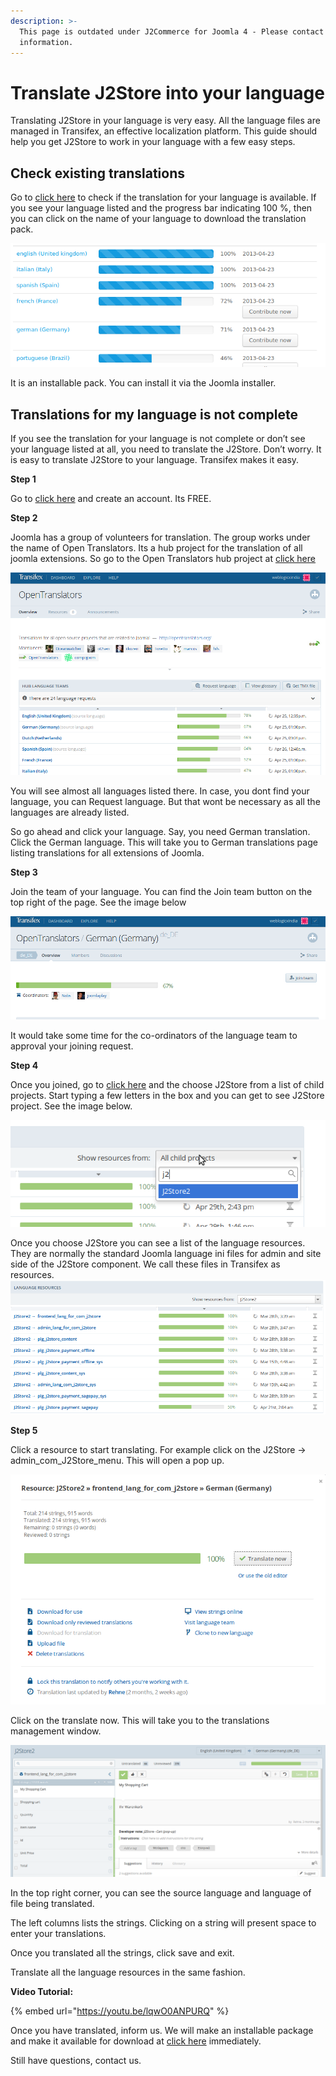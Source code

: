 ```yaml
---
description: >-
  This page is outdated under J2Commerce for Joomla 4 - Please contact us for
  information.
---
```


# Translate J2Store into your language

Translating J2Store in your language is very easy. All the language files are managed in Transifex, an effective localization platform. This guide should help you get J2Store to work in your language with a few easy steps.

## Check existing translations <a href="#check-existing-translations" id="check-existing-translations"></a>

Go to [click here](https://docs.j2store.org/translation/\[http://J2Store.org/translations.html]\(%3Chttp:/J2Store.org/translations.html%3E\)) to check if the translation for your language is available. If you see your language listed and the progress bar indicating 100 %, then you can click on the name of your language to download the translation pack.

![Transifex packages](https://raw.githubusercontent.com/j2store/doc-images/master/translation/Translate-j2store-to-your-lang/translation-transifex-packages.png)

It is an installable pack. You can install it via the Joomla installer.

## Translations for my language is not complete <a href="#translations-for-my-language-is-not-complete" id="translations-for-my-language-is-not-complete"></a>

If you see the translation for your language is not complete or don’t see your language listed at all, you need to translate the J2Store. Don’t worry. It is easy to translate J2Store to your language. Transifex makes it easy.

**Step 1**

Go to [click here](https://docs.j2store.org/translation/\[http://transifex.com]\(%3Chttp:/transifex.com%3E\)) and create an account. Its FREE.

**Step 2**

Joomla has a group of volunteers for translation. The group works under the name of Open Translators. Its a hub project for the translation of all joomla extensions. So go to the Open Translators hub project at [click here](https://docs.j2store.org/translation/\[https://opentranslators.transifex.com]\(%3Chttps:/opentranslators.transifex.com%3E\))

![Transifex open translators](https://raw.githubusercontent.com/j2store/doc-images/master/translation/Translate-j2store-to-your-lang/translation-transifex-opentranslators.png)

You will see almost all languages listed there. In case, you dont find your language, you can Request language. But that wont be necessary as all the languages are already listed.

So go ahead and click your language. Say, you need German translation. Click the German language. This will take you to German translations page listing translations for all extensions of Joomla.

**Step 3**

Join the team of your language. You can find the Join team button on the top right of the page. See the image below

![Transifex germany](https://raw.githubusercontent.com/j2store/doc-images/master/translation/Translate-j2store-to-your-lang/translation-transifex-germany.png)

It would take some time for the co-ordinators of the language team to approval your joining request.

**Step 4**

Once you joined, go to [click here](https://docs.j2store.org/translation/\[https://opentranslators.transifex.com]\(%3Chttps:/opentranslators.transifex.com%3E\)) and the choose J2Store from a list of child projects. Start typing a few letters in the box and you can get to see J2Store project. See the image below.

![Transifex child products](https://raw.githubusercontent.com/j2store/doc-images/master/translation/Translate-j2store-to-your-lang/translation-transifex-child-products.png)

Once you choose J2Store you can see a list of the language resources. They are normally the standard Joomla language ini files for admin and site side of the J2Store component. We call these files in Transifex as resources. ![Transifex-resources](https://raw.githubusercontent.com/j2store/doc-images/master/translation/Translate-j2store-to-your-lang/translation-transifex-resources.png)

**Step 5**

Click a resource to start translating. For example click on the J2Store → admin\_com\_J2Store\_menu. This will open a pop up.

![Transifex german resource](https://raw.githubusercontent.com/j2store/doc-images/master/translation/Translate-j2store-to-your-lang/translation-transifex-resource-germany.png)

Click on the translate now. This will take you to the translations management window.

![J2Store management window](https://raw.githubusercontent.com/j2store/doc-images/master/translation/Translate-j2store-to-your-lang/Translation-transifex-J2Store-management-win.png)

In the top right corner, you can see the source language and language of file being translated.

The left columns lists the strings. Clicking on a string will present space to enter your translations.

Once you translated all the strings, click save and exit.

Translate all the language resources in the same fashion.

**Video Tutorial:**

{% embed url="https://youtu.be/lqwO0ANPURQ" %}

Once you have translated, inform us. We will make an installable package and make it available for download at [click here](https://docs.j2store.org/translation/\[http://J2Store.org/translations.html]\(%3Chttp:/J2Store.org/translations.html%3E\)) immediately.

Still have questions, contact us.
